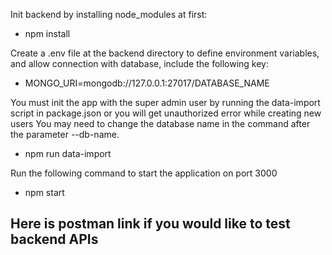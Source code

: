 Init backend by installing node_modules at first: 
  - npm install

Create a .env file at the backend directory to define environment variables, and allow connection with database, include the following key:
  - MONGO_URI=mongodb://127.0.0.1:27017/DATABASE_NAME

You must init the app with the super admin user by running the data-import script in package.json or you will get unauthorized error while creating new users
You may need to change the database name in the command after the parameter --db-name.
  - npm run data-import

Run the following command to start the application on port 3000
  - npm start

Here is postman link if you would like to test backend APIs
  -
